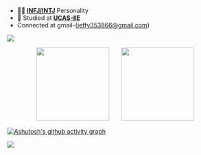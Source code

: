 - 👨‍🔬 [**INFJ/INTJ**](https://www.16personalities.com/infj-personality) Personality
- 🏫 Studied at [**UCAS-IIE**](http://www.iie.ac.cn/)
- Connected at gmail-(jeffy353866@gmail.com)


![](https://raw.githubusercontent.com/jerry609/jerry609/main/dist/github-contribution-grid-snake.svg)
<div align="center">
<span>&emsp;&emsp;</span>
<img height="170px" src="https://github-readme-stats.vercel.app/api?username=jerry609" /><span>&emsp;&emsp;</span><img height="170px" src="https://github-readme-stats.vercel.app/api/top-langs/?username=jerry609&layout=compact&langs_count=8" />
<span>&emsp;&emsp;</span>
</div>

[![Ashutosh's github activity graph](https://github-readme-activity-graph.vercel.app/graph?username=jerry609&theme=github-light&bg_color=white&title_color=black&area_color=black&)](https://github.com/jerry609/github-readme-activity-graph)




![](https://raw.githubusercontent.com/jerry609/jerry609/main/dist/github-contribution-grid-snake.svg)
